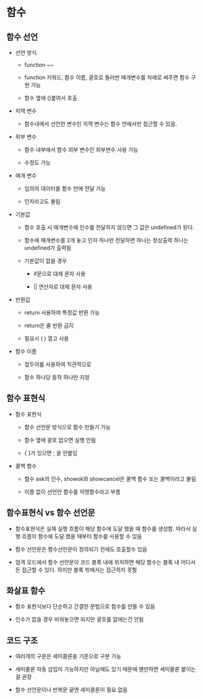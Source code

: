 # 함수

## 함수 선언

- 선언 방식

    - function ~~

    - function 키워드, 함수 이름, 괄호로 둘러싼 매개변수를 차례로 써주면 함수 구현 가능

    - 함수 옆에 ()붙여서 호출

- 지역 변수

    - 함수내에서 선언한 변수인 지역 변수는 함수 안에서만 접근할 수 있음.

- 외부 변수

    - 함수 내부에서 함수 외부 변수인 외부변수 사용 가능

    - 수정도 가능

- 매개 변수

    - 임의의 데이터를 함수 안에 전달 가능

    - 인자라고도 불림


- 기본값

    - 함수 호출 시 매개변수에 인수를 전달하지 않으면 그 값은 undefined가 된다.

    - 함수에 매개변수를 2개 놓고 인자 하나만 전달하면 하나는 정상출력 하나는 undefined가 출력됨

    - 기본값이 없을 경우

        - if문으로 대체 문자 사용

        - || 연산자로 대체 문자 사용

- 반환값

    - return 사용하여 특정값 반환 가능

    - return은 줄 반환 금지

    - 필요시 ( ) 열고 사용

- 함수 이름

    - 접두어를 사용하여 직관적으로

    - 함수 하나당 동작 하나만 지정


## 함수 표현식

- 함수 표현식

    - 함수 선언문 방식으로 함수 만들기 가능

    - 함수 옆에 괄호 없으면 실행 안됨
    
    - { }가 있으면 ; 을 안붙임


- 콜백 함수

    - 함수 ask의 인수, showok와 showcancel은 콜백 함수 또는 콜백이라고 불림

    - 이름 없이 선언안 함수를 익명함수라고 부름


## 함수표현식 vs 함수 선언문

- 함수표현식은 실제 실행 흐름이 해당 함수에 도달 했을 때 함수를 생성함. 따라서 실행 흐름이 함수에 도달 했을 때부터 함수를 사용할 수 있음

- 함수 선언문은 함수선언문이 정의되기 전에도 호출할수 있음

- 엄격 모드에서 함수 선언문이 코드 블록 내에 위치하면 해당 함수는 블록 내 어디서든 접근할 수 있다. 하지만 블록 밖에서는 접근하지 못함


## 화살표 함수

- 함수 표현식보다 단순하고 간결한 문법으로 함수를 만들 수 있음

- 인수가 없을 경우 비워놓으면 되지만 괄호를 없애는건 안됨

## 코드 구조

- 여러개의 구문은 세미콜론을 기준으로 구분 가능

- 세미콜론 자동 삽입이 가능하지만 아닐때도 있기 때문에 웬만하면 세미콜론 붙이는걸 권장

- 함수 선언문이나 반복문 끝엔 세미콜론이 필요 없음